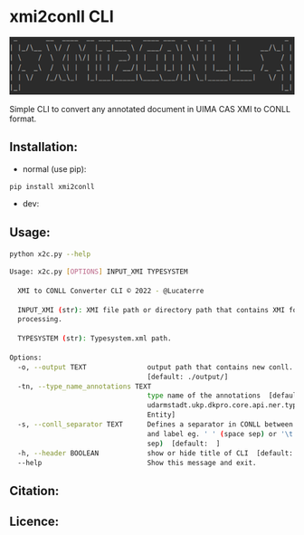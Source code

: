# xmi2conll CLI

<!-- add badge python version, pypi etc. -->

![logo](./docs/x2c_logo.png)

Simple CLI to convert any annotated document in UIMA CAS XMI to CONLL format.

## Installation:

- normal (use pip):

```bash
pip install xmi2conll
```

- dev:



## Usage:

```bash
python x2c.py --help
```

```bash
Usage: x2c.py [OPTIONS] INPUT_XMI TYPESYSTEM

  XMI to CONLL Converter CLI © 2022 - @Lucaterre

  INPUT_XMI (str): XMI file path or directory path that contains XMI for batch
  processing.

  TYPESYSTEM (str): Typesystem.xml path.

Options:
  -o, --output TEXT               output path that contains new conll.
                                  [default: ./output/]
  -tn, --type_name_annotations TEXT
                                  type name of the annotations  [default: de.t
                                  udarmstadt.ukp.dkpro.core.api.ner.type.Named
                                  Entity]
  -s, --conll_separator TEXT      Defines a separator in CONLL between mention
                                  and label eg. ' ' (space sep) or '\t' (tab
                                  sep)  [default:  ]
  -h, --header BOOLEAN            show or hide title of CLI  [default: True]
  --help                          Show this message and exit.
```

## Citation:

## Licence:
